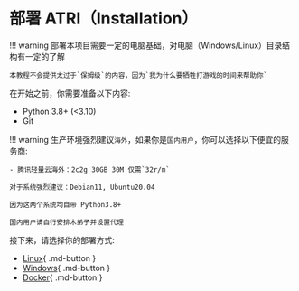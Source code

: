 # 部署 ATRI（Installation）

!!! warning
    部署本项目需要一定的电脑基础，对电脑（Windows/Linux）目录结构有一定的了解

    本教程不会提供太过于`保姆级`的内容，因为`我为什么要牺牲打游戏的时间来帮助你`

在开始之前，你需要准备以下内容:

- Python 3.8+ (<3.10)
- Git

!!! warning
    生产环境强烈建议`海外`，如果你是`国内用户`，你可以选择以下便宜的服务商:

    - 腾讯轻量云海外：2c2g 30GB 30M 仅需`32r/m`
    
    对于系统强烈建议：Debian11, Ubuntu20.04

    因为这两个系统均自带 Python3.8+

    国内用户请自行安排木弟子并设置代理

接下来，请选择你的部署方式:

- [Linux](install-on-linux.md){ .md-button }
- [Windows](install-on-win.md){ .md-button }
- [Docker](install-via-docker.md){ .md-button }